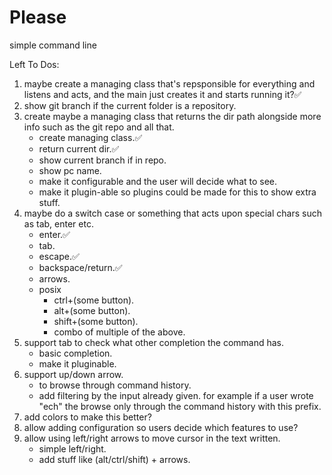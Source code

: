 # Please

simple command line


Left To Dos:
1. maybe create a managing class that's repsponsible for everything and listens and acts, and the main just creates it and starts running it?✅
2. show git branch if the current folder is a repository.
3. create maybe a managing class that returns the dir path alongside more info such as the git repo and all that.
    - create managing class.✅
    - return current dir.✅
    - show current branch if in repo.
    - show pc name.
    - make it configurable and the user will decide what to see.
    - make it plugin-able so plugins could be made for this to show extra stuff.
4. maybe do a switch case or something that acts upon special chars such as tab, enter etc.
    - enter.✅
    - tab.
    - escape.✅
    - backspace/return.✅
    - arrows.
    - posix 
        - ctrl+(some button).
        - alt+(some button).
        - shift+(some button).
        - combo of multiple of the above.
5. support tab to check what other completion the command has.
    - basic completion.
    - make it pluginable.
6. support up/down arrow.
    - to browse through command history.
    - add filtering by the input already given. for example if a user wrote "ech" the browse only through the command history with this prefix.
7. add colors to make this better?
8. allow adding configuration so users decide which features to use?
9. allow using left/right arrows to move cursor in the text written.
    - simple left/right.
    - add stuff like (alt/ctrl/shift) + arrows.